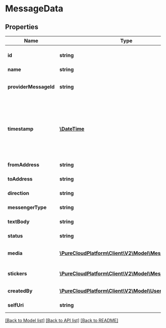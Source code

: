 # MessageData

## Properties
Name | Type | Description | Notes
------------ | ------------- | ------------- | -------------
**id** | **string** | The globally unique identifier for the object. | [optional] 
**name** | **string** |  | [optional] 
**providerMessageId** | **string** | The unique identifier of the message from provider | [optional] 
**timestamp** | [**\DateTime**](\DateTime.md) | The time when the message was received or sent. Date time is represented as an ISO-8601 string. For example: yyyy-MM-ddTHH:mm:ss.SSSZ | 
**fromAddress** | **string** | The sender of the text message. | [optional] 
**toAddress** | **string** | The recipient of the text message. | [optional] 
**direction** | **string** | The direction of the message. | [optional] 
**messengerType** | **string** | Type of text messenger. | [optional] 
**textBody** | **string** | The body of the text message. | 
**status** | **string** | The status of the message. | 
**media** | [**\PureCloudPlatform\Client\V2\Model\MessageMedia[]**](MessageMedia.md) | The media details associated to a message. | [optional] 
**stickers** | [**\PureCloudPlatform\Client\V2\Model\MessageSticker[]**](MessageSticker.md) | The sticker details associated to a message. | [optional] 
**createdBy** | [**\PureCloudPlatform\Client\V2\Model\User**](User.md) | User who sent this message. | [optional] 
**selfUri** | **string** | The URI for this object | [optional] 

[[Back to Model list]](../README.md#documentation-for-models) [[Back to API list]](../README.md#documentation-for-api-endpoints) [[Back to README]](../README.md)


